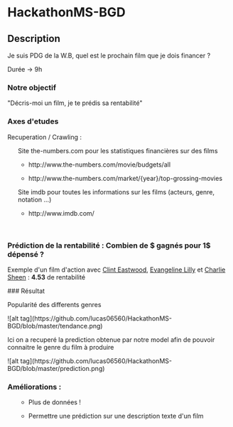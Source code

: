 # HackathonMS-BGD


## Description
<p> Je suis PDG de la W.B, quel est le prochain film que je dois financer ? </p>
<p> Durée -> 9h </p>


### Notre objectif
"Décris-moi un film, je te prédis sa rentabilité"
<br/>

### Axes d'etudes
<p> Recuperation / Crawling : </p>
<ul>Site the-numbers.com pour les statistiques financières sur des films</ul>

  <ul><ul><li> http://www.the-numbers.com/movie/budgets/all </li></ul></ul>
  <ul><ul><li> http://www.the-numbers.com/market/{year}/top-grossing-movies </li></ul></ul>
<ul>Site imdb pour toutes les informations sur les films (acteurs, genre, notation ...)</ul>
  <ul><ul><li> http://www.imdb.com/ </li></ul></ul>

<br/>

### Prédiction de la rentabilité : Combien de $ gagnés pour 1$ dépensé ?
<p>Exemple d'un film d'action avec <u>Clint Eastwood</u>, <u>Evangeline Lilly</u> et <u>Charlie Sheen</u> : <b>4.53</b> de rentabilité </p>
### Résultat
<p> Popularité des differents genres </p>
![alt tag](https://github.com/lucas06560/HackathonMS-BGD/blob/master/tendance.png)

<p> Ici on a recuperé la prediction obtenue par notre model afin de pouvoir connaitre le genre du film à produire  </p>
![alt tag](https://github.com/lucas06560/HackathonMS-BGD/blob/master/prediction.png)

<br/>

### Améliorations :
  <ul><ul><li> Plus de données ! </li></ul></ul>
  <ul><ul><li> Permettre une prédiction sur une description texte d'un film </li></ul></ul>
